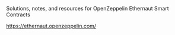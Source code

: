 Solutions, notes, and resources for OpenZeppelin Ethernaut Smart Contracts

https://ethernaut.openzeppelin.com/


